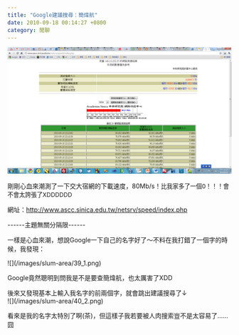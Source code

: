 ```yaml
---
title: "Google建議搜尋：簡煒航"
date: 2010-09-18 00:14:27 +0800
category: 閒聊
---
```


![](/images/slum-area/38_0.png)
<p>剛剛心血來潮測了一下交大宿網的下載速度，80Mb/s！<span style="font-size: 13.1944px;">比我家多了一個0！！！會不會太誇張了XDDDDDD</span></p><p>網址：<a href="http://www.ascc.sinica.edu.tw/netsrv/speed/index.php">http://www.ascc.sinica.edu.tw/netsrv/speed/index.php</a></p><p>------主題無關分隔限------</p><p>一樣是心血來潮，想說Google一下自己的名字好了～不料在我打錯了一個字的時候，我發現：</p>
![](/images/slum-area/39_1.png)
<p>Google竟然聰明到問我是不是要查簡煒航，也太厲害了XDD</p><p>後來又發現基本上輸入我名字的前兩個字，就會跳出建議搜尋了&darr;<br />![](/images/slum-area/40_2.png)</p><p>看來是我的名字太特別了啊(茶)，但這樣子我若要被人肉搜索豈不是太容易了&hellip;&hellip;囧</p>
